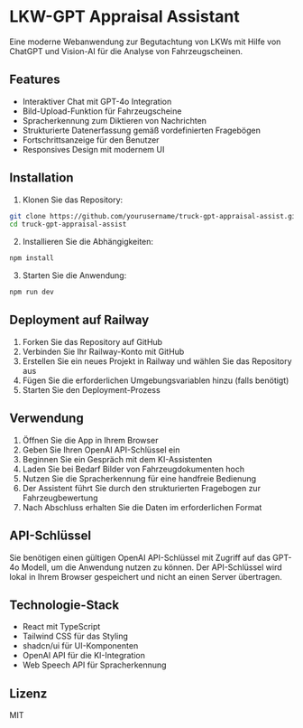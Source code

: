 
# LKW-GPT Appraisal Assistant

Eine moderne Webanwendung zur Begutachtung von LKWs mit Hilfe von ChatGPT und Vision-AI für die Analyse von Fahrzeugscheinen.

## Features

- Interaktiver Chat mit GPT-4o Integration
- Bild-Upload-Funktion für Fahrzeugscheine
- Spracherkennung zum Diktieren von Nachrichten
- Strukturierte Datenerfassung gemäß vordefinierten Fragebögen
- Fortschrittsanzeige für den Benutzer
- Responsives Design mit modernem UI

## Installation

1. Klonen Sie das Repository:
```bash
git clone https://github.com/yourusername/truck-gpt-appraisal-assist.git
cd truck-gpt-appraisal-assist
```

2. Installieren Sie die Abhängigkeiten:
```bash
npm install
```

3. Starten Sie die Anwendung:
```bash
npm run dev
```

## Deployment auf Railway

1. Forken Sie das Repository auf GitHub
2. Verbinden Sie Ihr Railway-Konto mit GitHub
3. Erstellen Sie ein neues Projekt in Railway und wählen Sie das Repository aus
4. Fügen Sie die erforderlichen Umgebungsvariablen hinzu (falls benötigt)
5. Starten Sie den Deployment-Prozess

## Verwendung

1. Öffnen Sie die App in Ihrem Browser
2. Geben Sie Ihren OpenAI API-Schlüssel ein
3. Beginnen Sie ein Gespräch mit dem KI-Assistenten
4. Laden Sie bei Bedarf Bilder von Fahrzeugdokumenten hoch
5. Nutzen Sie die Spracherkennung für eine handfreie Bedienung
6. Der Assistent führt Sie durch den strukturierten Fragebogen zur Fahrzeugbewertung
7. Nach Abschluss erhalten Sie die Daten im erforderlichen Format

## API-Schlüssel

Sie benötigen einen gültigen OpenAI API-Schlüssel mit Zugriff auf das GPT-4o Modell, um die Anwendung nutzen zu können. Der API-Schlüssel wird lokal in Ihrem Browser gespeichert und nicht an einen Server übertragen.

## Technologie-Stack

- React mit TypeScript
- Tailwind CSS für das Styling
- shadcn/ui für UI-Komponenten
- OpenAI API für die KI-Integration
- Web Speech API für Spracherkennung

## Lizenz

MIT
